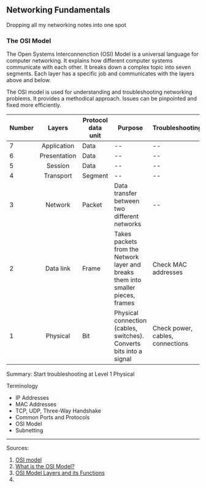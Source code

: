 ## Networking Fundamentals

Dropping all my networking notes into one spot

### The OSI Model

The Open Systems Interconnenction (OSI) Model is a universal language for computer networking. It explains how different computer systems communicate with each other. It breaks down a complex topic into seven segments. Each layer has a specific job and communicates with the layers above and below.

The OSI model is used for understanding and troubleshooting networking problems. It provides a methodical approach. Issues can be pinpointed and fixed more efficiently.




| Number      | Layers   | Protocol data unit | Purpose | Troubleshooting |
| :---    |    :----:   |   ---    | -- | -- |
| 7 | Application | Data | -- | -- |
| 6 | Presentation | Data | -- | -- |
| 5 | Session| Data | -- | -- |
| 4 | Transport | Segment | -- |  -- |
| 3 | Network | Packet | Data transfer between two different networks | -- |
| 2 | Data link | Frame| Takes packets from the Network layer and breaks them into smaller pieces, frames | Check MAC addresses |
| 1 | Physical | Bit | Physical connection (cables, switches). Converts bits into a signal |  Check power, cables, connections |


Summary: Start troubleshooting at Level 1 Physical


Terminology


* IP Addresses
* MAC Addresses
* TCP, UDP, Three-Way Handshake
* Common Ports and Protocols
* OSI Model
* Subnetting


[### Summary.]: # 


__________________
Sources: 
1. [OSI model](https://en.wikipedia.org/wiki/OSI_model)
2. [What is the OSI Model?](https://www.cloudflare.com/en-gb/learning/ddos/glossary/open-systems-interconnection-model-osi/)
3. [OSI Model Layers and its Functions](https://electricalacademia.com/computer/osi-model-layers-functions/)
4. 
